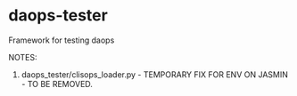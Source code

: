 # daops-tester
Framework for testing daops

NOTES:

 1. daops_tester/clisops_loader.py - TEMPORARY FIX FOR ENV ON JASMIN - TO BE REMOVED.
